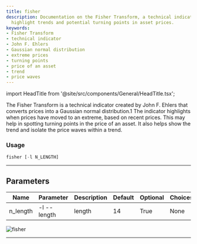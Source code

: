 ```yaml
---
title: fisher
description: Documentation on the Fisher Transform, a technical indicator used to
  highlight trends and potential turning points in asset prices.
keywords:
- Fisher Transform
- technical indicator
- John F. Ehlers
- Gaussian normal distribution
- extreme prices
- turning points
- price of an asset
- trend
- price waves
---
```


import HeadTitle from '@site/src/components/General/HeadTitle.tsx';

<HeadTitle title="forex /ta/fisher - Reference | OpenBB Terminal Docs" />

The Fisher Transform is a technical indicator created by John F. Ehlers that converts prices into a Gaussian normal distribution.1 The indicator highlights when prices have moved to an extreme, based on recent prices. This may help in spotting turning points in the price of an asset. It also helps show the trend and isolate the price waves within a trend.

### Usage

```python wordwrap
fisher [-l N_LENGTH]
```

---

## Parameters

| Name | Parameter | Description | Default | Optional | Choices |
| ---- | --------- | ----------- | ------- | -------- | ------- |
| n_length | -l  --length | length | 14 | True | None |

![fisher](https://user-images.githubusercontent.com/46355364/154310853-0abf6cea-71ca-4f07-b009-282c58ab9cfc.png)

---
